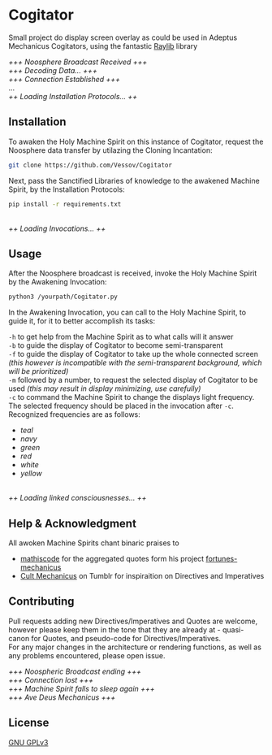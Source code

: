 # Cogitator
Small project do display screen overlay as could be used in Adeptus Mechanicus Cogitators, using the fantastic [Raylib](https://www.raylib.com) library


*+++ Noosphere Broadcast Received +++*\
*+++ Decoding Data... +++*\
*+++ Connection Established +++*\
...\
*++ Loading Installation Protocols... ++*


## Installation

To awaken the Holy Machine Spirit on this instance of Cogitator, request the Noosphere data transfer by utilazing the Cloning Incantation:

```bash
git clone https://github.com/Vessov/Cogitator
```

Next, pass the Sanctified Libraries of knowledge to the awakened Machine Spirit, by the Installation Protocols:
```bash
pip install -r requirements.txt
```

\
*++ Loading Invocations... ++*


## Usage

After the Noosphere broadcast is received, invoke the Holy Machine Spirit by the Awakening Invocation:
```bash
python3 /yourpath/Cogitator.py
```
In the Awakening Invocation, you can call to the Holy Machine Spirit, to guide it, for it to better accomplish its tasks:

`-h` to get help from the Machine Spirit as to what calls will it answer\
`-b` to guide the display of Cogitator to become semi-transparent\
`-f` to guide the display of Cogitator to take up the whole connected screen *(this however is incompatible with the semi-transparent background, which will be prioritized)*\
`-m` followed by a number, to request the selected display of Cogitator to be used *(this may result in display minimizing, use carefully)*\
`-c` to command the Machine Spirit to change the displays light frequency. The selected frequency should be placed in the invocation after `-c`. Recognized frequencies are as follows:
+ *teal*
+ *navy*
+ *green*
+ *red*
+ *white*
+ *yellow*

\
*++ Loading linked consciousnesses... ++*

## Help & Acknowledgment
All awoken Machine Spirits chant binaric praises to
+ [mathiscode](https://github.com/mathiscode) for the aggregated quotes form his project [fortunes-mechanicus](https://github.com/mathiscode/fortunes-mechanicus)
+ [Cult Mechanicus](http://www.tumblr.com/creedomnissiah) on Tumblr for inspiraition on Directives and Imperatives

## Contributing

Pull requests adding new Directives/Imperatives and Quotes are welcome, however please keep them in the tone that they are already at - quasi-canon for Quotes, and pseudo-code for Directives/Imperatives.\
For any major changes in the architecture or rendering functions, as well as any problems encountered, please open issue.

*+++ Noospheric Broadcast ending +++*\
*+++ Connection lost +++*\
*+++ Machine Spirit falls to sleep again +++*\
*+++ Ave Deus Mechanicus +++*

## License

[GNU GPLv3](https://choosealicense.com/licenses/gpl-3.0/)
